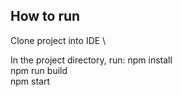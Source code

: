 

## How to run

Clone project into IDE \

In the project directory, run:
npm install \
npm run build \
npm start

